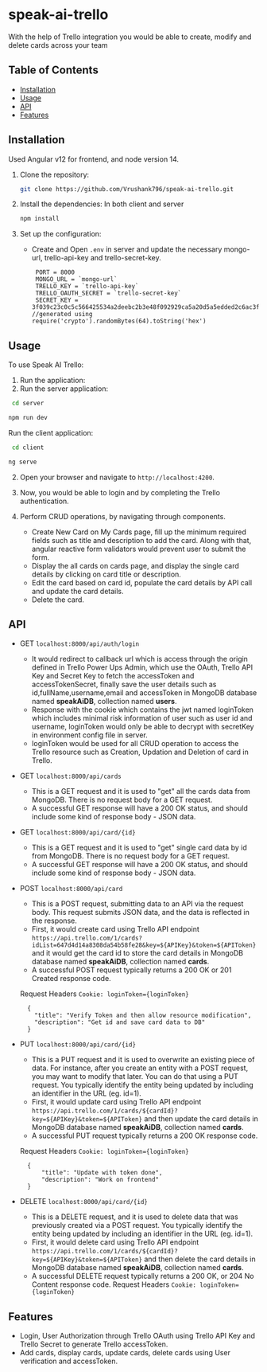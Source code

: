 # speak-ai-trello
With the help of Trello integration you would be able to create, modify and delete cards across your team 

## Table of Contents

- [Installation](#installation)
- [Usage](#usage)
- [API](#api)
- [Features](#features)

## Installation
Used Angular v12 for frontend, and node version 14.

1. Clone the repository:

   ```bash
   git clone https://github.com/Vrushank796/speak-ai-trello.git
   
2. Install the dependencies:
  In both client and server

   ```bash
   npm install
   ```

3. Set up the configuration:

   - Create and Open `.env` in server and update the necessary mongo-url, trello-api-key and trello-secret-key.
     ```
      PORT = 8000
      MONGO_URL = `mongo-url`
      TRELLO_KEY = `trello-api-key`
      TRELLO_OAUTH_SECRET = `trello-secret-key`
      SECRET_KEY = 3f039c23c0c5c566425534a2deebc2b3e48f092929ca5a20d5a5edded2c6ac3fvvv //generated using require('crypto').randomBytes(64).toString('hex')
     ```

## Usage

To use Speak AI Trello:

1. Run the application:
2. Run the server application:
  ```bash
   cd server
  ```

   ```bash
   npm run dev
   ```
  Run the client application:
  ```bash
   cd client
  ```

   ```bash
   ng serve
   ```

2. Open your browser and navigate to `http://localhost:4200`.

3. Now, you would be able to login and by completing the Trello authentication.

5. Perform CRUD operations, by navigating through components.
   
   - Create New Card on My Cards page, fill up the minimum required fields such as title and description to add the card. Along with that, angular reactive form validators would prevent user to submit the form.
   - Display the all cards on cards page, and display the single card details by clicking on card title or description. 
   - Edit the card based on card id, populate the card details by API call and update the card details.
   - Delete the card.

## API
  - GET ```localhost:8000/api/auth/login```
    - It would redirect to callback url which is access through the origin defined in Trello Power Ups Admin, which use the OAuth, Trello API Key and Secret Key to fetch the accessToken and accessTokenSecret, finally save the user details such as   id,fullName,username,email and accessToken in MongoDB database named **speakAiDB**, collection named **users**.
    - Response with the cookie which contains the jwt named loginToken which includes minimal risk information of user such as user id and username, loginToken would only be able to decrypt with secretKey in environment config file in server.
    - loginToken would be used for all CRUD operation to access the Trello resource such as Creation, Updation and Deletion of card in Trello.
  - GET ``` localhost:8000/api/cards ```
    - This is a GET request and it is used to "get" all the cards data from MongoDB. There is no request body for a GET request.
    - A successful GET response will have a 200 OK status, and should include some kind of response body - JSON data.
  - GET ```localhost:8000/api/card/{id}```
    - This is a GET request and it is used to "get" single card data by id from MongoDB. There is no request body for a GET request.
    - A successful GET response will have a 200 OK status, and should include some kind of response body - JSON data.
  - POST ```localhost:8000/api/card```
    - This is a POST request, submitting data to an API via the request body. This request submits JSON data, and the data is reflected in the response. 
    - First, it would create card using Trello API endpoint ```https://api.trello.com/1/cards?idList=647d4d14a8308da54b58fe28&key=${APIKey}&token=${APIToken}``` and it would get the card id to store the card details in MongoDB database named **speakAiDB**, collection named **cards**.
    - A successful POST request typically returns a 200 OK or 201 Created response code.
    
    Request Headers
    ```Cookie: loginToken={loginToken}```
    
    ```
      {
        "title": "Verify Token and then allow resource modification", 
        "description": "Get id and save card data to DB"
      }
    ```
   - PUT ```localhost:8000/api/card/{id}```
     - This is a PUT request and it is used to overwrite an existing piece of data. For instance, after you create an entity with a POST request, you may want to modify that later. You can do that using a PUT request. You typically identify the entity being updated by including an identifier in the URL (eg. id=1).
     - First, it would update card using Trello API endpoint ```https://api.trello.com/1/cards/${cardId}?key=${APIKey}&token=${APIToken}``` and then update the card details in MongoDB database named **speakAiDB**, collection named **cards**.
     - A successful PUT request typically returns a 200 OK response code.
     
     Request Headers
    ```Cookie: loginToken={loginToken}```
    
       ```
         {
             "title": "Update with token done", 
             "description": "Work on frontend"
         }
       ```
    
   - DELETE ```localhost:8000/api/card/{id}```
       - This is a DELETE request, and it is used to delete data that was previously created via a POST request. You typically identify the entity being updated by including an identifier in the URL (eg. id=1).
       - First, it would delete card using Trello API endpoint ```https://api.trello.com/1/cards/${cardId}?key=${APIKey}&token=${APIToken}``` and then delete the card details in MongoDB database named **speakAiDB**, collection named **cards**.
       - A successful DELETE request typically returns a 200 OK, or 204 No Content response code.
       Request Headers
       ```Cookie: loginToken={loginToken}```
    
    
## Features

- Login, User Authorization through Trello OAuth using Trello API Key and Trello Secret to generate Trello accessToken. 
- Add cards, display cards, update cards, delete cards using User verification and accessToken.
